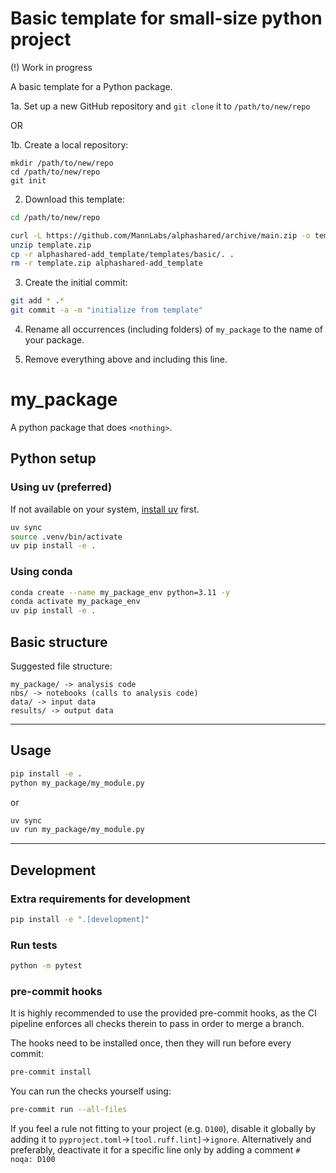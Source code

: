 # Basic template for small-size python project

(!) Work in progress

A basic template for a Python package.

1a. Set up a new GitHub repository and `git clone` it to `/path/to/new/repo`

OR

1b. Create a local repository:
```
mkdir /path/to/new/repo
cd /path/to/new/repo
git init
```

2. Download this template:
```bash
cd /path/to/new/repo

curl -L https://github.com/MannLabs/alphashared/archive/main.zip -o template.zip
unzip template.zip
cp -r alphashared-add_template/templates/basic/. .
rm -r template.zip alphashared-add_template
```

3. Create the initial commit:
```bash
git add * .*
git commit -a -m "initialize from template"
```

4. Rename all occurrences (including folders) of `my_package` to the name of your package.

5. Remove everything above and including this line.

# my_package
A python package that does `<nothing>`.

## Python setup

### Using uv (preferred)
If not available on your system, [install uv](https://docs.astral.sh/uv/getting-started/installation/)
first.
```bash
uv sync
source .venv/bin/activate
uv pip install -e .
````

### Using conda
```bash
conda create --name my_package_env python=3.11 -y
conda activate my_package_env
uv pip install -e .
```


## Basic structure
Suggested file structure:
```
my_package/ -> analysis code
nbs/ -> notebooks (calls to analysis code)
data/ -> input data
results/ -> output data
```

---
## Usage

```bash
pip install -e .
python my_package/my_module.py
```
or
```bash
uv sync
uv run my_package/my_module.py
```


---
## Development
### Extra requirements for development
```bash
pip install -e ".[development]"
```

### Run tests
```bash
python -m pytest
```


### pre-commit hooks
It is highly recommended to use the provided pre-commit hooks, as the CI pipeline enforces all checks therein to
pass in order to merge a branch.

The hooks need to be installed once, then they will run before every commit:
```bash
pre-commit install
```
You can run the checks yourself using:
```bash
pre-commit run --all-files
```

If you feel a rule not fitting to your project (e.g. `D100`), disable it globally
by adding it to
`pyproject.toml`->`[tool.ruff.lint]`->`ignore`. Alternatively and preferably,
deactivate it for a specific line only by adding a comment `# noqa: D100`
